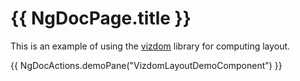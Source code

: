 # {{ NgDocPage.title }}

This is an example of using the [vizdom](https://github.com/vizdom-dev/vizdom-ts) library for computing layout.

{{ NgDocActions.demoPane("VizdomLayoutDemoComponent") }}
